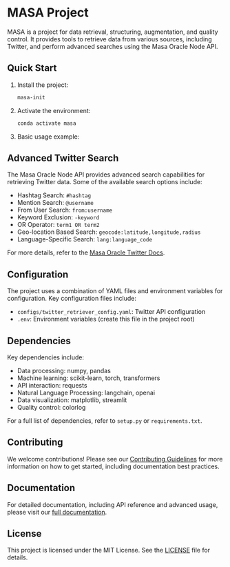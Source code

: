 # MASA Project

MASA is a project for data retrieval, structuring, augmentation, and quality control. It provides tools to retrieve data from various sources, including Twitter, and perform advanced searches using the Masa Oracle Node API.

## Quick Start

1. Install the project:

   ```bash
   masa-init
   ```

2. Activate the environment:

   ```bash
   conda activate masa
   ```

3. Basic usage example:

## Advanced Twitter Search

The Masa Oracle Node API provides advanced search capabilities for retrieving Twitter data. Some of the available search options include:

- Hashtag Search: `#hashtag`
- Mention Search: `@username`
- From User Search: `from:username`
- Keyword Exclusion: `-keyword`
- OR Operator: `term1 OR term2`
- Geo-location Based Search: `geocode:latitude,longitude,radius`
- Language-Specific Search: `lang:language_code`

For more details, refer to the [Masa Oracle Twitter Docs](https://developers.masa.ai/docs/masa-oracle/oracle-node/twitter-data#advanced-search).

## Configuration

The project uses a combination of YAML files and environment variables for configuration. Key configuration files include:

- `configs/twitter_retriever_config.yaml`: Twitter API configuration
- `.env`: Environment variables (create this file in the project root)

## Dependencies

Key dependencies include:

- Data processing: numpy, pandas
- Machine learning: scikit-learn, torch, transformers
- API interaction: requests
- Natural Language Processing: langchain, openai
- Data visualization: matplotlib, streamlit
- Quality control: colorlog

For a full list of dependencies, refer to `setup.py` or `requirements.txt`.

## Contributing

We welcome contributions! Please see our [Contributing Guidelines](CONTRIBUTING.md) for more information on how to get started, including documentation best practices.

## Documentation

For detailed documentation, including API reference and advanced usage, please visit our [full documentation](link-to-your-hosted-sphinx-docs).

## License

This project is licensed under the MIT License. See the [LICENSE](LICENSE) file for details.
